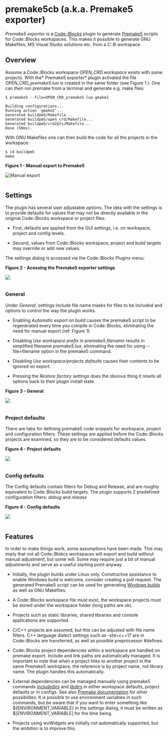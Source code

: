 # premake5cb (a.k.a. Premake5 exporter)

*Premake5 exporter* is a [Code::Blocks](https://www.codeblocks.org/) plugin to generate [Premake5](https://premake.github.io/docs/) scripts for Code::Blocks workspaces. This makes it possible to generate GNU Makefiles, MS Visual Studio solutions etc. from a C::B workspace.

## Overview

Assume a Code::Blocks workspace *OPEN_CRD.workspace* exists with some projects. With the* Premake5 exporter* plugin activated the file *OPEN_CRD_premake5.lua* is created in the same folder (see Figure 1 ). One can then run premake from a terminal and generate e.g. make files:
    
```
$ premake5 --file=OPEN_CRD_premake5.lua gmake2

Building configurations...
Running action 'gmake2'...
Generated buildpm5/Makefile...
Generated buildpm5/open_crd/Makefile...
Generated buildpm5/crd2pts/Makefile...
Done (50ms).
```

With GNU Makefiles one can then build the code for all the projects in the workspace:

```
$ cd buildpm5
make
```

**Figure 1 - Manual export to Premake5**

![Manual export](images/plugin_export.png)

```

```
## Settings

The plugin has several user adjustable options. The idea with the settings is to provide defaults for values that may not be directly available in the original Code::Blocks workspace or project files.

* First, defaults are applied from the GUI settings, i.e. on workspace, project and config levels.

* Second, values from Code::Blocks workspace, project and build targets may override or add new values.


The settings dialog is accessed via the Code::Blocks Plugins menu:

**Figure 2 - Acessing the Premake5 exporter settings**

![](images/plugin_menu.png)


```

```
### General
Under *General*, settings include file name masks for files to be included and options to control the way the plugin works. 

* Enabling *Automatic export on build*  causes the premake5 script to be regenerated every time you compile in Code::Blocks, eliminating the need for manual export (ref. Figure 1). 

* Disabling *Use workspace prefix in premake5 filename* results in simplified filename *premake5.lua*, eliminating the need for using --file=filename option in the premake5 command. 

* Disabling *Use workspace/projects defaults* causes their contents to be ignored on export. 

* Pressing the *Restore factory settings* does the obvious thing it resets all options back to their plugin install state.

**Figure 3 - General**

![](images/plugin_general.png)


```

```
### Project defaults
There are  tabs for defining premake5 code snippets for workspace, project and configuration filters. These settings are applied before the Code::Blocks projects are examined, so they are to be considered defaults values.

**Figure 4 - Project defaults**

![](images/plugin_project.png)

```

```
### Config defaults

The Config defaults contain filters for Debug and Release, and are roughly equivalent to Code::Blocks build targets. The plugin supports 2 predefined configuration filters: *debug* and *release*

**Figure 4 - Config defaults**

![](images/plugin_config.png)

```

```


## Features

In order to make things work, some assumptions have been made. This may imply that not all Code::Blokcs workspaces will export and build without manual adjustment, but some will. Some may require just a bit of manual adjustments and serve as a useful starting point anyway.

* Initially, the plugin builds under Linux only. Constructive assistance to enable Windows build is welcome, consider creating a pull request. The generated Premake5 script can be used for generating [Windows builds](https://premake.github.io/docs/Using-Premake) as well as GNU Makefiles.

* A Code::Blocks workspace file must exist, the workspace projects must be stored under the workspace folder (long paths are ok).

* Projects such as static libraries, shared libraries and console applications are supported.

* C/C++ projects are assumed, but this can be adjusted with file name filters. C++ language dialect settings such as -std=c++17 are in Code::Blocks are transferred, as well as possible preprocessor #defines.

* Code::Blocks project dependencies within a workspace are handled on premake export. Include and link paths are automatically managed. It is important to note that when a project links to another project in the same Premake5 workspace, the reference is by project name, not library name. The plugin handles this automatically.

* External dependencies can be managed manually using premake5 commands [includedirs](https://premake.github.io/docs/includedirs/) and [libdirs](https://premake.github.io/docs/libdirs/) in either workspace defaults, project defaults or in configs. See also [Premake documentation](https://premake.github.io/docs/) for other possibilites. It is possible to use environment variables in such commands, but be aware that if you want to enter something like ${ENVIRONMENT_VARIABLE} in the settings dialog, it must be written as $[ENVIRONMENT_VARIABLE] for the time being.

* Projects using wxWidgets are initially not automatically supported, but the ambition is to improve this.


```

```
